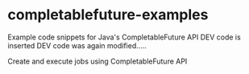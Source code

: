 # completablefuture-examples
Example code snippets for Java's CompletableFuture API
DEV code is inserted
DEV code was again modified.....

 Create and execute  jobs using CompletableFuture API
